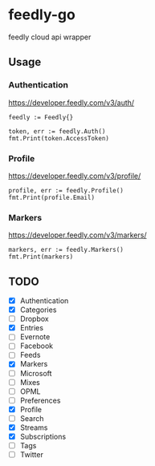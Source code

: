 # feedly-go
feedly cloud api wrapper

## Usage

### Authentication

https://developer.feedly.com/v3/auth/

```golang:
feedly := Feedly{}

token, err := feedly.Auth()
fmt.Print(token.AccessToken)
```

### Profile

https://developer.feedly.com/v3/profile/

```golang:
profile, err := feedly.Profile()
fmt.Print(profile.Email)
```

### Markers

https://developer.feedly.com/v3/markers/

```golang:
markers, err := feedly.Markers()
fmt.Print(markers)
```

## TODO

- [x] Authentication
- [x] Categories
- [ ] Dropbox
- [x] Entries
- [ ] Evernote
- [ ] Facebook
- [ ] Feeds
- [x] Markers
- [ ] Microsoft
- [ ] Mixes
- [ ] OPML
- [ ] Preferences
- [x] Profile
- [ ] Search
- [x] Streams
- [x] Subscriptions
- [ ] Tags
- [ ] Twitter
